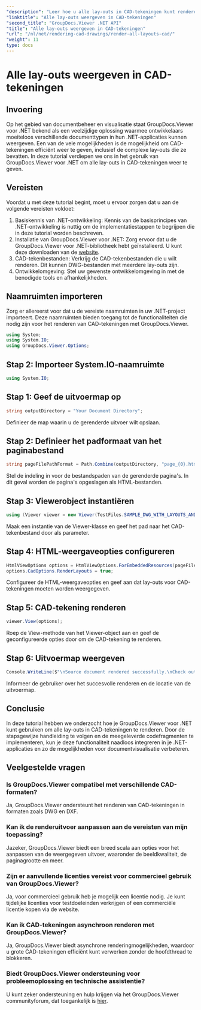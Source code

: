 ```yaml
---
"description": "Leer hoe u alle lay-outs in CAD-tekeningen kunt renderen met GroupDocs.Viewer voor .NET. Volg onze uitgebreide tutorial voor naadloze integratie."
"linktitle": "Alle lay-outs weergeven in CAD-tekeningen"
"second_title": "GroupDocs.Viewer .NET API"
"title": "Alle lay-outs weergeven in CAD-tekeningen"
"url": "/nl/net/rendering-cad-drawings/render-all-layouts-cad/"
"weight": 11
type: docs
---
```

# Alle lay-outs weergeven in CAD-tekeningen

## Invoering
Op het gebied van documentbeheer en visualisatie staat GroupDocs.Viewer voor .NET bekend als een veelzijdige oplossing waarmee ontwikkelaars moeiteloos verschillende documenttypen in hun .NET-applicaties kunnen weergeven. Een van de vele mogelijkheden is de mogelijkheid om CAD-tekeningen efficiënt weer te geven, inclusief de complexe lay-outs die ze bevatten. In deze tutorial verdiepen we ons in het gebruik van GroupDocs.Viewer voor .NET om alle lay-outs in CAD-tekeningen weer te geven. 
## Vereisten
Voordat u met deze tutorial begint, moet u ervoor zorgen dat u aan de volgende vereisten voldoet:
1. Basiskennis van .NET-ontwikkeling: Kennis van de basisprincipes van .NET-ontwikkeling is nuttig om de implementatiestappen te begrijpen die in deze tutorial worden beschreven.
2. Installatie van GroupDocs.Viewer voor .NET: Zorg ervoor dat u de GroupDocs.Viewer voor .NET-bibliotheek hebt geïnstalleerd. U kunt deze downloaden van de [website](https://releases.groupdocs.com/viewer/net/).
3. CAD-tekenbestanden: Verkrijg de CAD-tekenbestanden die u wilt renderen. Dit kunnen DWG-bestanden met meerdere lay-outs zijn.
4. Ontwikkelomgeving: Stel uw gewenste ontwikkelomgeving in met de benodigde tools en afhankelijkheden.

## Naamruimten importeren
Zorg er allereerst voor dat u de vereiste naamruimten in uw .NET-project importeert. Deze naamruimten bieden toegang tot de functionaliteiten die nodig zijn voor het renderen van CAD-tekeningen met GroupDocs.Viewer.

```csharp
using System;
using System.IO;
using GroupDocs.Viewer.Options;
```
## Stap 2: Importeer System.IO-naamruimte
```csharp
using System.IO;
```
## Stap 1: Geef de uitvoermap op
```csharp
string outputDirectory = "Your Document Directory";
```
Definieer de map waarin u de gerenderde uitvoer wilt opslaan.
## Stap 2: Definieer het padformaat van het paginabestand
```csharp
string pageFilePathFormat = Path.Combine(outputDirectory, "page_{0}.html");
```
Stel de indeling in voor de bestandspaden van de gerenderde pagina's. In dit geval worden de pagina's opgeslagen als HTML-bestanden.
## Stap 3: Viewerobject instantiëren
```csharp
using (Viewer viewer = new Viewer(TestFiles.SAMPLE_DWG_WITH_LAYOUTS_AND_LAYERS))
```
Maak een instantie van de Viewer-klasse en geef het pad naar het CAD-tekenbestand door als parameter.
## Stap 4: HTML-weergaveopties configureren
```csharp
HtmlViewOptions options = HtmlViewOptions.ForEmbeddedResources(pageFilePathFormat);
options.CadOptions.RenderLayouts = true;
```
Configureer de HTML-weergaveopties en geef aan dat lay-outs voor CAD-tekeningen moeten worden weergegeven.
## Stap 5: CAD-tekening renderen
```csharp
viewer.View(options);
```
Roep de View-methode van het Viewer-object aan en geef de geconfigureerde opties door om de CAD-tekening te renderen.
## Stap 6: Uitvoermap weergeven
```csharp
Console.WriteLine($"\nSource document rendered successfully.\nCheck output in {outputDirectory}.");
```
Informeer de gebruiker over het succesvolle renderen en de locatie van de uitvoermap.

## Conclusie
In deze tutorial hebben we onderzocht hoe je GroupDocs.Viewer voor .NET kunt gebruiken om alle lay-outs in CAD-tekeningen te renderen. Door de stapsgewijze handleiding te volgen en de meegeleverde codefragmenten te implementeren, kun je deze functionaliteit naadloos integreren in je .NET-applicaties en zo de mogelijkheden voor documentvisualisatie verbeteren.
## Veelgestelde vragen
### Is GroupDocs.Viewer compatibel met verschillende CAD-formaten?
Ja, GroupDocs.Viewer ondersteunt het renderen van CAD-tekeningen in formaten zoals DWG en DXF.
### Kan ik de renderuitvoer aanpassen aan de vereisten van mijn toepassing?
Jazeker, GroupDocs.Viewer biedt een breed scala aan opties voor het aanpassen van de weergegeven uitvoer, waaronder de beeldkwaliteit, de paginagrootte en meer.
### Zijn er aanvullende licenties vereist voor commercieel gebruik van GroupDocs.Viewer?
Ja, voor commercieel gebruik heb je mogelijk een licentie nodig. Je kunt tijdelijke licenties voor testdoeleinden verkrijgen of een commerciële licentie kopen via de website.
### Kan ik CAD-tekeningen asynchroon renderen met GroupDocs.Viewer?
Ja, GroupDocs.Viewer biedt asynchrone renderingmogelijkheden, waardoor u grote CAD-tekeningen efficiënt kunt verwerken zonder de hoofdthread te blokkeren.
### Biedt GroupDocs.Viewer ondersteuning voor probleemoplossing en technische assistentie?
U kunt zeker ondersteuning en hulp krijgen via het GroupDocs.Viewer communityforum, dat toegankelijk is [hier](https://forum.groupdocs.com/c/viewer/9).